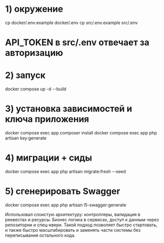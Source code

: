# 1) окружение
cp docker/.env.example docker/.env
cp src/.env.example src/.env 
# API_TOKEN в src/.env отвечает за авторизацию

# 2) запуск
docker compose up -d --build

# 3) установка зависимостей и ключа приложения
docker compose exec app composer install
docker compose exec app php artisan key:generate

# 4) миграции + сиды
docker compose exec app php artisan migrate:fresh --seed

# 5) сгенерировать Swagger
docker compose exec app php artisan l5-swagger:generate

Использовал слоистую архитектуру: контроллеры, валидация в реквестах и ресурсы. Бизнес логика в сервисах, доступ к данным через репозитории и спец-квери.
Такой подход позволяет быстро стартовать, и также быстро масштабировать и заменять части системы без переписывания остального кода.
